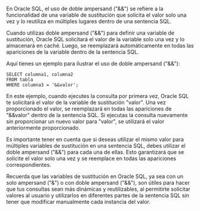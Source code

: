 En Oracle SQL, el uso de doble ampersand ("&&") se refiere a la funcionalidad de una variable de sustitución que solicita el valor solo una vez y lo reutiliza en múltiples lugares dentro de una sentencia SQL.

Cuando utilizas doble ampersand ("&&") para definir una variable de sustitución, Oracle SQL solicitará el valor de la variable solo una vez y lo almacenará en caché. Luego, se reemplazará automáticamente en todas las apariciones de la variable dentro de la sentencia SQL.

Aquí tienes un ejemplo para ilustrar el uso de doble ampersand ("&&"):

```
SELECT columna1, columna2
FROM tabla
WHERE columna3 = '&&valor';
```

En este ejemplo, cuando ejecutes la consulta por primera vez, Oracle SQL te solicitará el valor de la variable de sustitución "valor". Una vez proporcionado el valor, se reemplazará en todas las apariciones de "&&valor" dentro de la sentencia SQL. Si ejecutas la consulta nuevamente sin proporcionar un nuevo valor para "valor", se utilizará el valor anteriormente proporcionado.

Es importante tener en cuenta que si deseas utilizar el mismo valor para múltiples variables de sustitución en una sentencia SQL, debes utilizar el doble ampersand ("&&") para cada una de ellas. Esto garantizará que se solicite el valor solo una vez y se reemplace en todas las apariciones correspondientes.

Recuerda que las variables de sustitución en Oracle SQL, ya sea con un solo ampersand ("&") o con doble ampersand ("&&"), son útiles para hacer que tus consultas sean más dinámicas y reutilizables, al permitirte solicitar valores al usuario y utilizarlos en diferentes partes de la sentencia SQL sin tener que modificar manualmente cada instancia del valor.